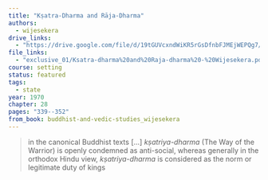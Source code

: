 ```yaml
---
title: "Kṣatra-Dharma and Rāja-Dharma"
authors:
  - wijesekera
drive_links:
  - "https://drive.google.com/file/d/19tGUVcxndWiKR5rGsDfnbFJMEjWEPQg7/view?usp=drivesdk"
file_links:
  - "exclusive_01/Ksatra-dharma%20and%20Raja-dharma%20-%20Wijesekera.pdf"
course: setting
status: featured
tags:
  - state
year: 1970
chapter: 28
pages: "339--352"
from_book: buddhist-and-vedic-studies_wijesekera
---
```


> in the canonical Buddhist texts [...] *kṣatriya-dharma* (The Way of the Warrior) is openly condemned as anti-social, whereas generally in the orthodox Hindu view, *kṣatriya-dharma* is considered as the norm or legitimate duty of kings

